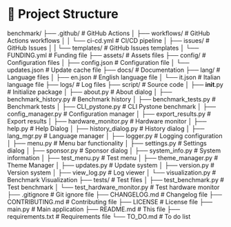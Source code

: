 # 📂 Project Structure

benchmark/
├── .github/                    # GitHub Actions
│   ├── workflows/              # GitHub Actions workflows
│   │   └── ci-cd.yml           # CI/CD pipeline
│   ├── issues/                 # GitHub Issues
│   |   └── templates/          # GitHub Issues templates
│   └── FUNDING.yml             # Funding file
├── assets/                     # Assets files
├── config/                     # Configuration files
│   ├── config.json             # Configuration file
│   └── updates.json            # Update cache file
├── docs/                       # Documentation
├── lang/                       # Language files
│   ├── en.json                 # English language file
│   └── it.json                 # Italian language file
├── logs/                       # Log files
├── script/                     # Source code
│   ├── __init__.py             # Initialize package
│   ├── about.py                # About dialog
│   ├── benchmark_history.py    # Benchmark history
│   ├── benchmark_tests.py      # Benchmark tests
│   ├── CLI_pystone.py          # CLI Pystone benchmark
│   ├── config_manager.py       # Configuration manager
│   ├── export_results.py       # Export results
│   ├── hardware_monitor.py     # Hardware monitor
│   ├── help.py                 # Help Dialog
│   ├── history_dialog.py       # History dialog
│   ├── lang_mgr.py             # Language manager
│   ├── logger.py               # Logging configuration
│   ├── menu.py                 # Menu bar functionality
│   ├── settings.py             # Settings dialog
│   ├── sponsor.py              # Sponsor dialog
│   ├── system_info.py          # System information
│   ├── test_menu.py            # Test menu
│   ├── theme_manager.py        # Theme Manager
│   ├── updates.py              # Update system
│   ├── version.py              # Version system
│   ├── view_log.py             # Log viewer
│   └── visualization.py        # Benchmark Visualization
├── tests/                      # Test files
│   ├── test_benchmark.py       # Test benchmark
│   └── test_hardware_monitor.py       # Test hardware monitor
├── .gitignore                  # Git ignore file
├── CHANGELOG.md                # Changelog file
├── CONTRIBUTING.md             # Contributing file
├── LICENSE                     # License file
├── main.py                     # Main application
├── README.md                   # This file
├── requirements.txt            # Requirements file
└── TO_DO.md                    # To do list
